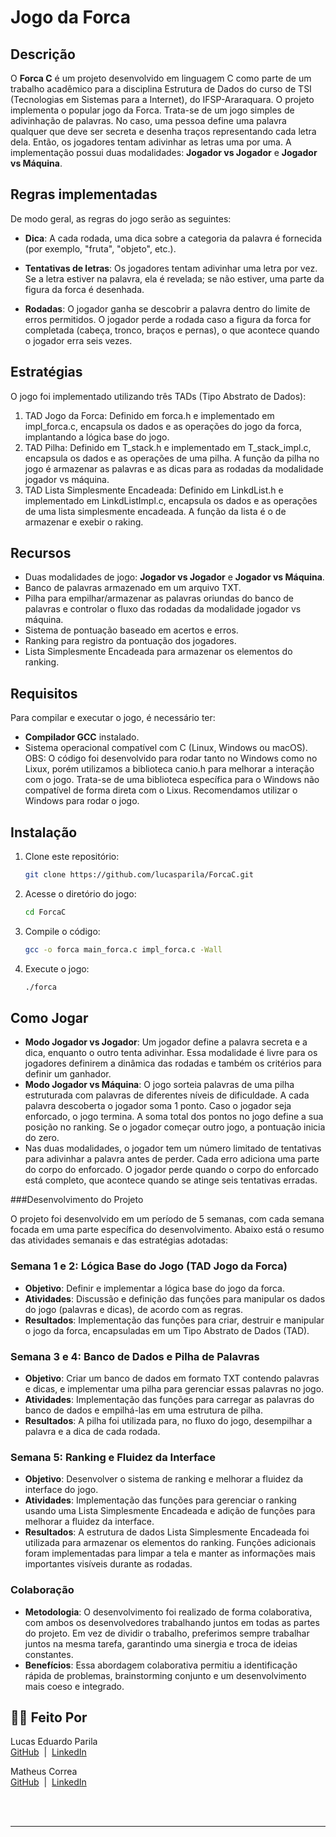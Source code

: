 # Jogo da Forca

## Descrição

O **Forca C** é um projeto desenvolvido em linguagem C como parte de um trabalho acadêmico para a disciplina Estrutura de Dados do curso de TSI (Tecnologias em Sistemas para a Internet), do IFSP-Araraquara. O projeto implementa o popular jogo da Forca. Trata-se de um jogo simples de adivinhação de palavras. No caso, uma pessoa define uma palavra qualquer que deve ser secreta e desenha traços representando cada letra dela. Então, os jogadores tentam adivinhar as letras uma por uma. A implementação possui duas modalidades: **Jogador vs Jogador** e **Jogador vs Máquina**. 

## Regras implementadas

De modo geral, as regras do jogo serão as seguintes:  

- **Dica**: A cada rodada, uma dica sobre a categoria da palavra é fornecida (por exemplo, "fruta", "objeto", etc.). 

- **Tentativas de letras**: Os jogadores tentam adivinhar uma letra por vez. Se a letra estiver na palavra, ela é revelada; se não estiver, uma parte da figura da forca é desenhada.

- **Rodadas**: O jogador ganha se descobrir a palavra dentro do limite de erros permitidos. O jogador perde a rodada caso a figura da forca for completada (cabeça, tronco, braços e pernas), o que acontece quando o jogador erra seis vezes. 

## Estratégias
  O jogo foi implementado utilizando três TADs (Tipo Abstrato de Dados):
  1. TAD Jogo da Forca: Definido em forca.h e implementado em impl_forca.c, encapsula os dados e as operações do jogo da forca, implantando a lógica base do jogo.
  2. TAD Pilha: Definido em T_stack.h e implementado em T_stack_impl.c, encapsula os dados e as operações de uma pilha. A função da pilha no jogo é armazenar as palavras e as dicas para as rodadas da modalidade jogador vs máquina.
  3. TAD Lista Simplesmente Encadeada: Definido em LinkdList.h e implementado em LinkdListImpl.c, encapsula os dados e as operações de uma lista simplesmente encadeada. A função da lista é o de armazenar e exebir o raking. 
  
## Recursos
- Duas modalidades de jogo: **Jogador vs Jogador** e **Jogador vs Máquina**.
- Banco de palavras armazenado em um arquivo TXT.
- Pilha para empilhar/armazenar as palavras oriundas do banco de palavras e controlar o fluxo das rodadas da modalidade jogador vs máquina.
- Sistema de pontuação baseado em acertos e erros.
- Ranking para registro da pontuação dos jogadores.
- Lista Simplesmente Encadeada para armazenar os elementos do ranking.  

## Requisitos

Para compilar e executar o jogo, é necessário ter:

- **Compilador GCC** instalado.
- Sistema operacional compatível com C (Linux, Windows ou macOS).
  OBS: O código foi desenvolvido para rodar tanto no Windows como no Lixux, porém utilizamos a biblioteca canio.h para melhorar a interação com o jogo. Trata-se de uma biblioteca específica para o Windows não compatível de forma direta com o Lixus. Recomendamos utilizar o Windows para rodar o jogo. 

## Instalação

1. Clone este repositório:

   ```bash
   git clone https://github.com/lucasparila/ForcaC.git
   
2. Acesse o diretório do jogo:
   
   ```bash
   cd ForcaC

3. Compile o código:

   ```bash
   gcc -o forca main_forca.c impl_forca.c -Wall

4. Execute o jogo:

   ```bash
   ./forca

## Como Jogar

- **Modo Jogador vs Jogador**: Um jogador define a palavra secreta e a dica, enquanto o outro tenta adivinhar. Essa modalidade é livre para os jogadores definirem a dinâmica das rodadas e também os critérios para definir um ganhador.
- **Modo Jogador vs Máquina**: O jogo sorteia palavras de uma pilha estruturada com palavras de diferentes níveis de dificuldade. A cada palavra descoberta o jogador soma 1 ponto. Caso o jogador seja enforcado, o jogo termina. A soma total dos pontos no jogo define a sua posição no ranking. Se o jogador começar outro jogo, a pontuação inicia do zero. 
- Nas duas modalidades, o jogador tem um número limitado de tentativas para adivinhar a palavra antes de perder. Cada erro adiciona uma parte do corpo do enforcado. O jogador perde quando o corpo do enforcado está completo, que acontece quando se atinge seis tentativas erradas.

###Desenvolvimento do Projeto

O projeto foi desenvolvido em um período de 5 semanas, com cada semana focada em uma parte específica do desenvolvimento. Abaixo está o resumo das atividades semanais e das estratégias adotadas:

### Semana 1 e 2: Lógica Base do Jogo (TAD Jogo da Forca)
- **Objetivo**: Definir e implementar a lógica base do jogo da forca.
- **Atividades**: Discussão e definição das funções para manipular os dados do jogo (palavras e dicas), de acordo com as regras.
- **Resultados**: Implementação das funções para criar, destruir e manipular o jogo da forca, encapsuladas em um Tipo Abstrato de Dados (TAD).

### Semana 3 e 4: Banco de Dados e Pilha de Palavras
- **Objetivo**: Criar um banco de dados em formato TXT contendo palavras e dicas, e implementar uma pilha para gerenciar essas palavras no jogo.
- **Atividades**: Implementação das funções para carregar as palavras do banco de dados e empilhá-las em uma estrutura de pilha.
- **Resultados**: A pilha foi utilizada para, no fluxo do jogo, desempilhar a palavra e a dica de cada rodada.

### Semana 5: Ranking e Fluidez da Interface
- **Objetivo**: Desenvolver o sistema de ranking e melhorar a fluidez da interface do jogo.
- **Atividades**: Implementação das funções para gerenciar o ranking usando uma Lista Simplesmente Encadeada e adição de funções para melhorar a fluidez da interface.
- **Resultados**: A estrutura de dados Lista Simplesmente Encadeada foi utilizada para armazenar os elementos do ranking. Funções adicionais foram implementadas para limpar a tela e manter as informações mais importantes visíveis durante as rodadas.

### Colaboração
- **Metodologia**: O desenvolvimento foi realizado de forma colaborativa, com ambos os desenvolvedores trabalhando juntos em todas as partes do projeto. Em vez de dividir o trabalho, preferimos sempre trabalhar juntos na mesma tarefa, garantindo uma sinergia e troca de ideias constantes.
- **Benefícios**: Essa abordagem colaborativa permitiu a identificação rápida de problemas, brainstorming conjunto e um desenvolvimento mais coeso e integrado.


## 👨‍💻 Feito Por

<p>
    <img 
      align=left 
      margin=10 
      width=80 
      s
    />
    <p>Lucas Eduardo Parila<br>
    <a href="https://github.com/lucasparila">GitHub</a> &nbsp;|&nbsp; 
    <a href="https://www.linkedin.com/in/lucas-eduardo-parila-18638b252/​">LinkedIn</a>
</p>
<p>
    <img 
      align=left 
      margin=10 
      width=80 
      s
    />
    <p>
    Matheus Correa<br>
    <a href="https://github.com/lucasparila">GitHub</a> &nbsp;|&nbsp; 
    <a href="https://www.linkedin.com/in/lucas-eduardo-parila-18638b252/">LinkedIn</a>
</p>
<br/><br/>

---
